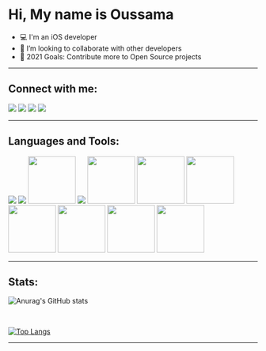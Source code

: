 # Hi, My name is Oussama

- 💻 I'm an iOS developer 
- 👯 I’m looking to collaborate with other developers 
- 🥅 2021 Goals: Contribute more to Open Source projects

<hr />

## Connect with me:

[<img src="https://img.icons8.com/color/48/000000/domain--v1.png"/>](https://oussamaelar.github.io/portfolio_oussama/)
[<img src="https://img.icons8.com/color/48/000000/linkedin.png"/>](https://www.linkedin.com/in/oussama-el-arabi-b67b1686/) 
[<img src="https://img.icons8.com/color/48/000000/twitter--v1.png"/>](https://twitter.com/Oussama58025209)
[<img src="https://img.icons8.com/color/48/000000/instagram-new--v1.png"/>](https://www.instagram.com/oussama.elarabi/)

<hr />

## Languages and Tools:


<img src="https://img.icons8.com/color/96/000000/javascript--v1.png"/> <img src="https://img.icons8.com/color/96/000000/ruby-programming-language.png"/>
<img src="https://cdn.jsdelivr.net/gh/devicons/devicon/icons/swift/swift-original.svg" hight='96' width='96'/>
<img src="https://img.icons8.com/color/96/000000/heroku.png"/>
<img src="https://cdn.jsdelivr.net/gh/devicons/devicon/icons/react/react-original.svg" hight='96' width='96'/>
<img src="https://cdn.jsdelivr.net/gh/devicons/devicon/icons/rails/rails-original-wordmark.svg" hight='96' width='96'/>
<img src="https://cdn.jsdelivr.net/gh/devicons/devicon/icons/nodejs/nodejs-original.svg" hight='96' width='96'/>
<img src="https://cdn.jsdelivr.net/gh/devicons/devicon/icons/express/express-original-wordmark.svg" hight='96' width='96'/>
<img src="https://cdn.jsdelivr.net/gh/devicons/devicon/icons/postgresql/postgresql-original-wordmark.svg" hight='96' width='96'/>
<img src="https://cdn.jsdelivr.net/gh/devicons/devicon/icons/mongodb/mongodb-original-wordmark.svg" hight='96' width='96'/>
<img src="https://cdn.jsdelivr.net/gh/devicons/devicon/icons/amazonwebservices/amazonwebservices-plain-wordmark.svg" hight='96' width='96'/>



<hr />

## Stats:


![Anurag's GitHub stats](https://github-readme-stats.vercel.app/api?username=OussamaElar&show_icons=true&theme=dark)

<br />

[![Top Langs](https://github-readme-stats.vercel.app/api/top-langs/?username=OussamaElar&layout=compact)](https://github.com/anuraghazra/github-readme-stats)

<hr />
<!---
OussamaElar/OussamaElar is a ✨ special ✨ repository because its `README.md` (this file) appears on your GitHub profile.
You can click the Preview link to take a look at your changes.
--->
